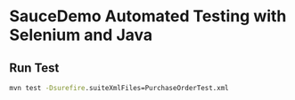 # SauceDemo Automated Testing with Selenium and Java

## Run Test
```cmd
mvn test -Dsurefire.suiteXmlFiles=PurchaseOrderTest.xml
```